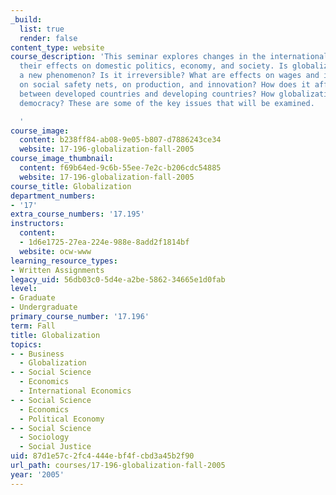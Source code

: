 ```yaml
---
_build:
  list: true
  render: false
content_type: website
course_description: 'This seminar explores changes in the international economy and
  their effects on domestic politics, economy, and society. Is globalization really
  a new phenomenon? Is it irreversible? What are effects on wages and inequality,
  on social safety nets, on production, and innovation? How does it affect relations
  between developed countries and developing countries? How globalization affects
  democracy? These are some of the key issues that will be examined.

  '
course_image:
  content: b238ff84-ab08-9e05-b807-d7886243ce34
  website: 17-196-globalization-fall-2005
course_image_thumbnail:
  content: f69b64ed-9c6b-55ee-7e2c-b206cdc54885
  website: 17-196-globalization-fall-2005
course_title: Globalization
department_numbers:
- '17'
extra_course_numbers: '17.195'
instructors:
  content:
  - 1d6e1725-27ea-224e-988e-8add2f1814bf
  website: ocw-www
learning_resource_types:
- Written Assignments
legacy_uid: 56db03c0-5d4e-a2be-5862-34665e1d0fab
level:
- Graduate
- Undergraduate
primary_course_number: '17.196'
term: Fall
title: Globalization
topics:
- - Business
  - Globalization
- - Social Science
  - Economics
  - International Economics
- - Social Science
  - Economics
  - Political Economy
- - Social Science
  - Sociology
  - Social Justice
uid: 87d1e57c-2fc4-444e-bf4f-cbd3a45b2f90
url_path: courses/17-196-globalization-fall-2005
year: '2005'
---
```

